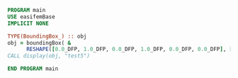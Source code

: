 <!-- markdownlint-disable MD041 md013 -->

```fortran
PROGRAM main
USE easifemBase
IMPLICIT NONE

TYPE(BoundingBox_) :: obj
obj = boundingBox( &
      RESHAPE([0.0_DFP, 1.0_DFP, 0.0_DFP, 1.0_DFP, 0.0_DFP, 0.0_DFP], [2, 3]))
CALL display(obj, "test5")

END PROGRAM main
```
